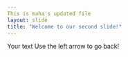 ```yaml
---
This is maha's updated file 
layout: slide
title: "Welcome to our second slide!"
---
```

Your text
Use the left arrow to go back!
